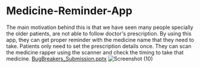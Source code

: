 # Medicine-Reminder-App
The main motivation behind this is that we have seen many people specially the older patients, are not able to follow doctor's prescription.  By using this app, they can get proper reminder with the medicine name that they need to take. Patients only need to set the prescription details once. They can scan the medicine rapper using the scanner and check the timing to take that medicine.
[BugBreakers_Submission.pptx](https://github.com/Vipul-Chawla/Medicine-Reminder-App/files/9173499/BugBreakers_Submission.pptx)
![Screenshot (10)](https://user-images.githubusercontent.com/85149912/180600535-1c0becdb-f5f6-4965-9f9f-7014eab8434c.png)
